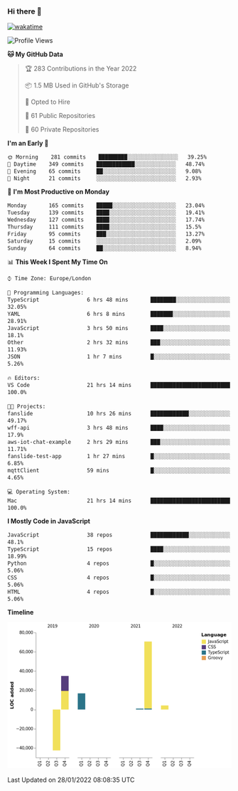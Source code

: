 ### Hi there 👋

[![wakatime](https://wakatime.com/badge/user/fbd6d84b-3d41-4f0d-b9de-9fbf06457c16.svg)](https://wakatime.com/@fbd6d84b-3d41-4f0d-b9de-9fbf06457c16)

<!--
**kkarimi/kkarimi** is a ✨ _special_ ✨ repository because its `README.md` (this file) appears on your GitHub profile.

Here are some ideas to get you started:

- 🔭 I’m currently working on ...
- 🌱 I’m currently learning ...
- 👯 I’m looking to collaborate on ...
- 🤔 I’m looking for help with ...
- 💬 Ask me about ...
- 📫 How to reach me: ...
- 😄 Pronouns: ...
- ⚡ Fun fact: ...
-->

<!--START_SECTION:waka-->
![Profile Views](http://img.shields.io/badge/Profile%20Views-0-blue)

**🐱 My GitHub Data** 

> 🏆 283 Contributions in the Year 2022
 > 
> 📦 1.5 MB Used in GitHub's Storage 
 > 
> 💼 Opted to Hire
 > 
> 📜 61 Public Repositories 
 > 
> 🔑 60 Private Repositories  
 > 
**I'm an Early 🐤** 

```text
🌞 Morning    281 commits    █████████░░░░░░░░░░░░░░░░   39.25% 
🌆 Daytime    349 commits    ████████████░░░░░░░░░░░░░   48.74% 
🌃 Evening    65 commits     ██░░░░░░░░░░░░░░░░░░░░░░░   9.08% 
🌙 Night      21 commits     ░░░░░░░░░░░░░░░░░░░░░░░░░   2.93%

```
📅 **I'm Most Productive on Monday** 

```text
Monday       165 commits    █████░░░░░░░░░░░░░░░░░░░░   23.04% 
Tuesday      139 commits    ████░░░░░░░░░░░░░░░░░░░░░   19.41% 
Wednesday    127 commits    ████░░░░░░░░░░░░░░░░░░░░░   17.74% 
Thursday     111 commits    ████░░░░░░░░░░░░░░░░░░░░░   15.5% 
Friday       95 commits     ███░░░░░░░░░░░░░░░░░░░░░░   13.27% 
Saturday     15 commits     ░░░░░░░░░░░░░░░░░░░░░░░░░   2.09% 
Sunday       64 commits     ██░░░░░░░░░░░░░░░░░░░░░░░   8.94%

```


📊 **This Week I Spent My Time On** 

```text
⌚︎ Time Zone: Europe/London

💬 Programming Languages: 
TypeScript               6 hrs 48 mins       ████████░░░░░░░░░░░░░░░░░   32.05% 
YAML                     6 hrs 8 mins        ███████░░░░░░░░░░░░░░░░░░   28.91% 
JavaScript               3 hrs 50 mins       ████░░░░░░░░░░░░░░░░░░░░░   18.1% 
Other                    2 hrs 32 mins       ███░░░░░░░░░░░░░░░░░░░░░░   11.93% 
JSON                     1 hr 7 mins         █░░░░░░░░░░░░░░░░░░░░░░░░   5.26%

🔥 Editors: 
VS Code                  21 hrs 14 mins      █████████████████████████   100.0%

🐱‍💻 Projects: 
fanslide                 10 hrs 26 mins      ████████████░░░░░░░░░░░░░   49.17% 
wff-api                  3 hrs 48 mins       ████░░░░░░░░░░░░░░░░░░░░░   17.9% 
aws-iot-chat-example     2 hrs 29 mins       ███░░░░░░░░░░░░░░░░░░░░░░   11.71% 
fanslide-test-app        1 hr 27 mins        █░░░░░░░░░░░░░░░░░░░░░░░░   6.85% 
mqttClient               59 mins             █░░░░░░░░░░░░░░░░░░░░░░░░   4.65%

💻 Operating System: 
Mac                      21 hrs 14 mins      █████████████████████████   100.0%

```

**I Mostly Code in JavaScript** 

```text
JavaScript               38 repos            ████████████░░░░░░░░░░░░░   48.1% 
TypeScript               15 repos            ████░░░░░░░░░░░░░░░░░░░░░   18.99% 
Python                   4 repos             █░░░░░░░░░░░░░░░░░░░░░░░░   5.06% 
CSS                      4 repos             █░░░░░░░░░░░░░░░░░░░░░░░░   5.06% 
HTML                     4 repos             █░░░░░░░░░░░░░░░░░░░░░░░░   5.06%

```


**Timeline**

![Chart not found](https://raw.githubusercontent.com/kkarimi/kkarimi/main/charts/bar_graph.png) 


 Last Updated on 28/01/2022 08:08:35 UTC
<!--END_SECTION:waka-->

